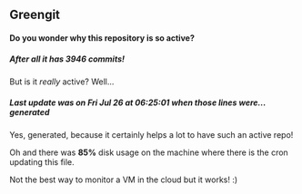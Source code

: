 ## Greengit

#### Do you wonder why this repository is so active?

##### After all it has 3946 commits!

But is it *really* active? Well...

##### Last update was on Fri Jul 26 at 06:25:01 when those lines were... generated

Yes, generated, because it certainly helps a lot to have such an active repo!

Oh and there was **85%** disk usage on the machine
where there is the cron updating this file.

Not the best way to monitor a VM in the cloud but it works! :)
